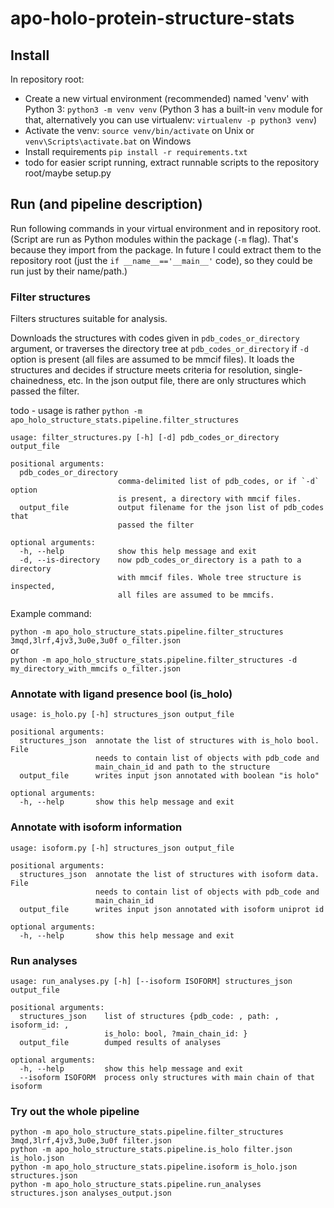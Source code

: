 # apo-holo-protein-structure-stats

## Install
In repository root:
- Create a new virtual environment (recommended) named 'venv' with Python 3: `python3 -m venv venv` (Python 3 has a built-in `venv` module for that, alternatively you can use virtualenv: `virtualenv -p python3 venv`)
- Activate the venv: `source venv/bin/activate` on Unix or `venv\Scripts\activate.bat` on Windows
- Install requirements `pip install -r requirements.txt`
- todo for easier script running, extract runnable scripts to the repository root/maybe setup.py

## Run (and pipeline description)
Run following commands in your virtual environment and in repository root.
(Script are run as Python modules within the package (`-m` flag). That's because they import from the package. In future I could extract
them to the repository root (just the  `if __name__=='__main__'` code), so they could be run just by their name/path.)


### Filter structures
Filters structures suitable for analysis. 

Downloads the structures with codes given in `pdb_codes_or_directory` argument, or traverses
 the directory tree at `pdb_codes_or_directory` if `-d` option is present (all files are assumed to be mmcif files). It loads the structures
 and decides if structure meets criteria for resolution, single-chainedness, etc. In the json output file, there are only structures which
 passed the filter.

todo - usage is rather `python -m apo_holo_structure_stats.pipeline.filter_structures`
```
usage: filter_structures.py [-h] [-d] pdb_codes_or_directory output_file

positional arguments:
  pdb_codes_or_directory
                        comma-delimited list of pdb_codes, or if `-d` option
                        is present, a directory with mmcif files.
  output_file           output filename for the json list of pdb_codes that
                        passed the filter

optional arguments:
  -h, --help            show this help message and exit
  -d, --is-directory    now pdb_codes_or_directory is a path to a directory
                        with mmcif files. Whole tree structure is inspected,
                        all files are assumed to be mmcifs.
```

Example command:

`python -m apo_holo_structure_stats.pipeline.filter_structures 3mqd,3lrf,4jv3,3u0e,3u0f o_filter.json`  
or  
`python -m apo_holo_structure_stats.pipeline.filter_structures -d my_directory_with_mmcifs o_filter.json`

### Annotate with ligand presence bool (is_holo)

```
usage: is_holo.py [-h] structures_json output_file

positional arguments:
  structures_json  annotate the list of structures with is_holo bool. File
                   needs to contain list of objects with pdb_code and
                   main_chain_id and path to the structure
  output_file      writes input json annotated with boolean "is holo"

optional arguments:
  -h, --help       show this help message and exit
```

### Annotate with isoform information

```
usage: isoform.py [-h] structures_json output_file

positional arguments:
  structures_json  annotate the list of structures with isoform data. File
                   needs to contain list of objects with pdb_code and
                   main_chain_id
  output_file      writes input json annotated with isoform uniprot id

optional arguments:
  -h, --help       show this help message and exit

```

### Run analyses
```
usage: run_analyses.py [-h] [--isoform ISOFORM] structures_json output_file

positional arguments:
  structures_json    list of structures {pdb_code: , path: , isoform_id: ,
                     is_holo: bool, ?main_chain_id: }
  output_file        dumped results of analyses

optional arguments:
  -h, --help         show this help message and exit
  --isoform ISOFORM  process only structures with main chain of that isoform
```

### Try out the whole pipeline
```shell script
python -m apo_holo_structure_stats.pipeline.filter_structures 3mqd,3lrf,4jv3,3u0e,3u0f filter.json
python -m apo_holo_structure_stats.pipeline.is_holo filter.json is_holo.json
python -m apo_holo_structure_stats.pipeline.isoform is_holo.json structures.json
python -m apo_holo_structure_stats.pipeline.run_analyses structures.json analyses_output.json
```
